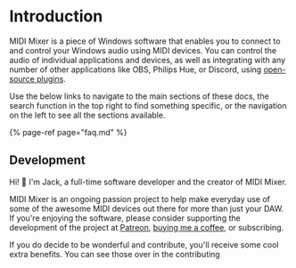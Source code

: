 # Introduction

MIDI Mixer is a piece of Windows software that enables you to connect to and control your Windows audio using MIDI devices. You can control the audio of individual applications and devices, as well as integrating with any number of other applications like OBS, Philips Hue, or Discord, using [open-source plugins](plugins/using-plugins.md).

Use the below links to navigate to the main sections of these docs, the search function in the top right to find something specific, or the navigation on the left to see all the sections available.

{% page-ref page="faq.md" %}

## Development

Hi! 👋 I'm Jack, a full-time software developer and the creator of MIDI Mixer.

MIDI Mixer is an ongoing passion project to help make everyday use of some of the awesome MIDI devices out there for more than just your DAW. If you're enjoying the software, please consider supporting the development of the project at [Patreon](https://www.patreon.com/midimixer), [buying me a coffee](https://ko-fi.com/midimixer), or subscribing.

If you do decide to be wonderful and contribute, you'll receive some cool extra benefits. You can see those over in the contributing


